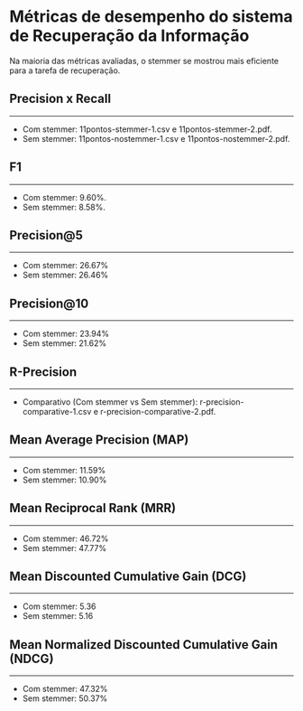 # Métricas de desempenho do sistema de Recuperação da Informação
Na maioria das métricas avaliadas, o stemmer se mostrou mais eficiente para a tarefa de recuperação.

## Precision x Recall
<hr/>

- Com stemmer: 11pontos-stemmer-1.csv e 11pontos-stemmer-2.pdf.
- Sem stemmer: 11pontos-nostemmer-1.csv e 11pontos-nostemmer-2.pdf.

## F1
<hr/>

- Com stemmer: 9.60%.
- Sem stemmer: 8.58%.

## Precision@5
<hr/>

- Com stemmer: 26.67%
- Sem stemmer: 26.46%

## Precision@10
<hr/>

- Com stemmer: 23.94%
- Sem stemmer: 21.62%


## R-Precision
<hr/>

- Comparativo (Com stemmer vs Sem stemmer): r-precision-comparative-1.csv e r-precision-comparative-2.pdf.

## Mean Average Precision (MAP)
<hr/>

- Com stemmer: 11.59% 
- Sem stemmer: 10.90%

## Mean Reciprocal Rank (MRR)
<hr/>

- Com stemmer: 46.72%
- Sem stemmer: 47.77%

## Mean Discounted Cumulative Gain (DCG)
<hr/>

- Com stemmer: 5.36
- Sem stemmer: 5.16

## Mean Normalized Discounted Cumulative Gain (NDCG)
<hr/>

- Com stemmer: 47.32%
- Sem stemmer: 50.37%